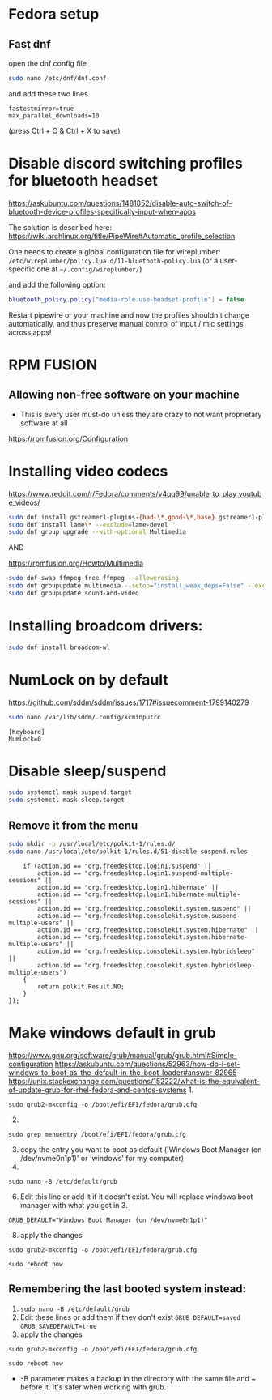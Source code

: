 # Fedora setup

## Fast dnf

open the dnf config file

```bash
sudo nano /etc/dnf/dnf.conf
```

and add these two lines

```
fastestmirror=true
max_parallel_downloads=10
```
(press Ctrl + O & Ctrl + X to save)

# Disable discord switching profiles for bluetooth headset

https://askubuntu.com/questions/1481852/disable-auto-switch-of-bluetooth-device-profiles-specifically-input-when-apps

The solution is described here: https://wiki.archlinux.org/title/PipeWire#Automatic_profile_selection

One needs to create a global configuration file for wireplumber:
`/etc/wireplumber/policy.lua.d/11-bluetooth-policy.lua` (or a user-specific one at `~/.config/wireplumber/`)

and add the following option:

```lua
bluetooth_policy.policy["media-role.use-headset-profile"] = false
```

Restart pipewire or your machine and now the profiles shouldn't change automatically, and thus preserve manual control of input / mic settings across apps!

# RPM FUSION

## Allowing non-free software on your machine

- This is every user must-do unless they are crazy to not want proprietary software at all

https://rpmfusion.org/Configuration

# Installing video codecs

https://www.reddit.com/r/Fedora/comments/v4qq99/unable_to_play_youtube_videos/

```bash
sudo dnf install gstreamer1-plugins-{bad-\*,good-\*,base} gstreamer1-plugin-openh264 gstreamer1-libav --exclude=gstreamer1-plugins-bad-free-devel
sudo dnf install lame\* --exclude=lame-devel
sudo dnf group upgrade --with-optional Multimedia
```

AND

https://rpmfusion.org/Howto/Multimedia

```bash
sudo dnf swap ffmpeg-free ffmpeg --allowerasing
sudo dnf groupupdate multimedia --setop="install_weak_deps=False" --exclude=PackageKit-gstreamer-plugin
sudo dnf groupupdate sound-and-video
```

# Installing broadcom drivers:

```bash
sudo dnf install broadcom-wl
```

# NumLock on by default

https://github.com/sddm/sddm/issues/1717#issuecomment-1799140279

```bash
sudo nano /var/lib/sddm/.config/kcminputrc
```

```
[Keyboard]
NumLock=0
```

# Disable sleep/suspend

```bash
sudo systemctl mask suspend.target
sudo systemctl mask sleep.target
```

## Remove it from the menu

```bash
sudo mkdir -p /usr/local/etc/polkit-1/rules.d/
sudo nano /usr/local/etc/polkit-1/rules.d/51-disable-suspend.rules
```

```polkit.addRule(function(action, subject) {
    if (action.id == "org.freedesktop.login1.suspend" ||
        action.id == "org.freedesktop.login1.suspend-multiple-sessions" ||
        action.id == "org.freedesktop.login1.hibernate" ||
        action.id == "org.freedesktop.login1.hibernate-multiple-sessions" ||
        action.id == "org.freedesktop.consolekit.system.suspend" ||
        action.id == "org.freedesktop.consolekit.system.suspend-multiple-users" ||
        action.id == "org.freedesktop.consolekit.system.hibernate" ||
        action.id == "org.freedesktop.consolekit.system.hibernate-multiple-users" ||
        action.id == "org.freedesktop.consolekit.system.hybridsleep" ||
        action.id == "org.freedesktop.consolekit.system.hybridsleep-multiple-users")
    {
        return polkit.Result.NO;
    }
});
```

# Make windows default in grub

https://www.gnu.org/software/grub/manual/grub/grub.html#Simple-configuration
https://askubuntu.com/questions/52963/how-do-i-set-windows-to-boot-as-the-default-in-the-boot-loader#answer-82965
https://unix.stackexchange.com/questions/152222/what-is-the-equivalent-of-update-grub-for-rhel-fedora-and-centos-systems
1. 
```
sudo grub2-mkconfig -o /boot/efi/EFI/fedora/grub.cfg
```
2. 
```
sudo grep menuentry /boot/efi/EFI/fedora/grub.cfg
```
3. copy the entry you want to boot as default ('Windows Boot Manager (on /dev/nvme0n1p1)' or 'windows' for my computer)
4.
```
sudo nano -B /etc/default/grub
```
6. Edit this line or add it if it doesn't exist. You will replace windows boot manager with what you got in 3.
```
GRUB_DEFAULT="Windows Boot Manager (on /dev/nvme0n1p1)"
```
8. apply the changes
```
sudo grub2-mkconfig -o /boot/efi/EFI/fedora/grub.cfg
```
```
sudo reboot now
```
## Remembering the last booted system instead:
1. ```sudo nano -B /etc/default/grub```
2. Edit these lines or add them if they don't exist
```GRUB_DEFAULT=saved```
```GRUB_SAVEDEFAULT=true```
3. apply the changes
```
sudo grub2-mkconfig -o /boot/efi/EFI/fedora/grub.cfg
```
```
sudo reboot now
```

- -B parameter makes a backup in the directory with the same file and ~ before it. It's safer when working with grub.
